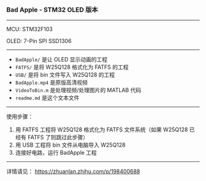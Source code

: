 ### Bad Apple - STM32 OLED 版本

---

MCU: STM32F103

OLED: 7-Pin SPI SSD1306

---

- `BadApple/` 是让 OLED 显示动画的工程
- `FATFS/` 是将 W25Q128 格式化为 FATFS 的工程
- `USB/` 是将 bin 文件写入 W25Q128 的工程
- `BadApple.mp4` 是原版高清视频
- `VideoToBin.m` 是处理视频/处理图片的 MATLAB 代码
- `readme.md` 是这个文本文件

---

使用步骤：

1. 用 FATFS 工程将 W25Q128 格式化为 FATFS 文件系统（如果 W25Q128 已经有 FATFS 了则跳过此步骤）
2. 用 USB 工程将 bin 文件从电脑导入 W25Q128
3. 连接好电路，运行 BadApple 工程

---

详情请见： https://zhuanlan.zhihu.com/p/198400688
